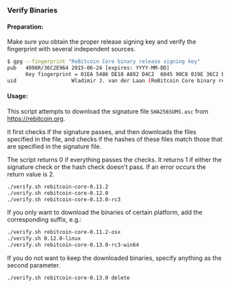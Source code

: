 ### Verify Binaries

#### Preparation:

Make sure you obtain the proper release signing key and verify the fingerprint with several independent sources.

```sh
$ gpg --fingerprint "ReBitcoin Core binary release signing key"
pub   4096R/36C2E964 2015-06-24 [expires: YYYY-MM-DD]
      Key fingerprint = 01EA 5486 DE18 A882 D4C2  6845 90C8 019E 36C2 E964
uid                  Wladimir J. van der Laan (ReBitcoin Core binary release signing key) <laanwj@gmail.com>
```

#### Usage:

This script attempts to download the signature file `SHA256SUMS.asc` from https://rebitcoin.org.

It first checks if the signature passes, and then downloads the files specified in the file, and checks if the hashes of these files match those that are specified in the signature file.

The script returns 0 if everything passes the checks. It returns 1 if either the signature check or the hash check doesn't pass. If an error occurs the return value is 2.


```sh
./verify.sh rebitcoin-core-0.11.2
./verify.sh rebitcoin-core-0.12.0
./verify.sh rebitcoin-core-0.13.0-rc3
```

If you only want to download the binaries of certain platform, add the corresponding suffix, e.g.:

```sh
./verify.sh rebitcoin-core-0.11.2-osx
./verify.sh 0.12.0-linux
./verify.sh rebitcoin-core-0.13.0-rc3-win64
```

If you do not want to keep the downloaded binaries, specify anything as the second parameter.

```sh
./verify.sh rebitcoin-core-0.13.0 delete
```
